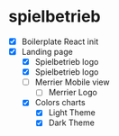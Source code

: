 # spielbetrieb

- [x] Boilerplate React init
- [x] Landing page
  - [x] Spielbetrieb logo
  - [x] Spielbetrieb logo
  - [ ] Merrier Mobile view
    - [ ] Merrier Logo
  - [x] Colors charts
    - [x] Light Theme
    - [x] Dark Theme
